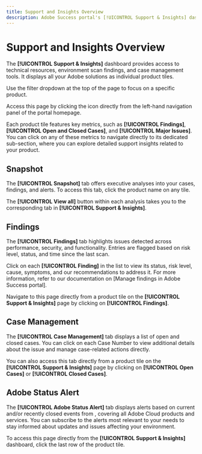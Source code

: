 ```yaml
---
title: Support and Insights Overview
description: Adobe Success portal's [!UICONTROL Support & Insights] dashboard provides access to technical resources, environment scan findings, and case management tools.
---
```


# Support and Insights Overview

The **[!UICONTROL Support & Insights]** dashboard provides access to technical resources, environment scan findings, and case management tools. It displays all your Adobe solutions as individual product tiles.

Use the filter dropdown at the top of the page to focus on a specific product.

Access this page by clicking the icon directly from the left-hand navigation panel of the portal homepage.

Each product tile features key metrics, such as **[!UICONTROL Findings]**, **[!UICONTROL Open and Closed Cases]**, and **[!UICONTROL Major Issues]**. You can click on any of these metrics to navigate directly to its dedicated sub-section, where you can explore detailed support insights related to your product. 

## Snapshot

The **[!UICONTROL Snapshot]** tab offers executive analyses into your cases, findings, and alerts. To access this tab, click the product name on any tile. 

The **[!UICONTROL View all]** button within each analysis takes you to the corresponding tab in **[!UICONTROL Support & Insights]**.

## Findings

The **[!UICONTROL Findings]** tab highlights issues detected across performance, security, and functionality. Entries are flagged based on risk level, status, and time since the last scan. 

Click on each **[!UICONTROL Finding]** in the list to view its status, risk level, cause, symptoms, and our recommendations to address it. For more information, refer to our documentation on [Manage findings in Adobe Success portal].

Navigate to this page directly from a product tile on the **[!UICONTROL Support & Insights]** page by clicking on **[!UICONTROL Findings]**. 

## Case Management

The **[!UICONTROL Case Management]** tab displays a list of open and closed cases. You can click on each Case Number to view additional details about the issue and manage case-related actions directly.  

You can also access this tab directly from a product tile on the **[!UICONTROL Support & Insights]** page by clicking on **[!UICONTROL Open Cases]** or **[!UICONTROL Closed Cases]**.

## Adobe Status Alert

The **[!UICONTROL Adobe Status Alert]** tab displays alerts based on current and/or recently closed events from , covering all Adobe Cloud products and services. You can subscribe to the alerts most relevant to your needs to stay informed about updates and issues affecting your environment.

To access this page directly from the **[!UICONTROL Support & Insights]** dashboard, click the last row of the product tile.
